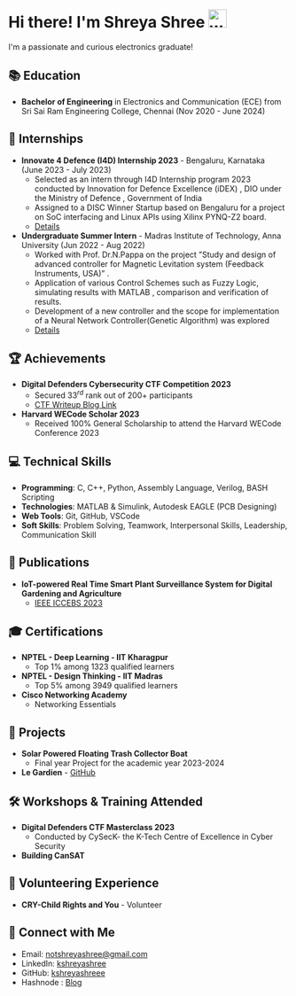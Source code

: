 
# Hi there! I'm Shreya Shree <img src="https://raw.githubusercontent.com/kshreyashreee/kshreyashreee/main/gifs/waving_hand.gif" alt="welcome" width="33" height="33" /> 

I'm a passionate and curious electronics graduate! 

## 📚 Education
- **Bachelor of Engineering** in Electronics and Communication (ECE) from Sri Sai Ram Engineering College, Chennai (Nov 2020 - June 2024)

## 💼 Internships
- **Innovate 4 Defence (I4D) Internship 2023** - Bengaluru, Karnataka (June 2023 - July 2023)
  - Selected as an intern through I4D Internship program 2023 conducted by Innovation for Defence Excellence (iDEX)
    , DIO under the Ministry of Defence , Government of India
  - Assigned to a DISC Winner Startup based on Bengaluru for a project on SoC interfacing and Linux APIs using
    Xilinx PYNQ-Z2 board.
  - [Details](https://www.linkedin.com/feed/update/urn:li:activity:7165157705710551040/)
- **Undergraduate Summer Intern** - Madras Institute of Technology, Anna University (Jun 2022 - Aug 2022)
  - Worked with Prof. Dr.N.Pappa on the project ”Study and design of advanced controller for Magnetic Levitation
    system (Feedback Instruments, USA)” .
  - Application of various Control Schemes such as Fuzzy Logic, simulating results with MATLAB , comparison and
    verification of results.
  - Development of a new controller and the scope for implementation of a Neural Network Controller(Genetic
    Algorithm) was explored
  - [Details](https://www.linkedin.com/feed/update/urn:li:activity:7165206888505073664/)

## 🏆 Achievements
- **Digital Defenders Cybersecurity CTF Competition 2023**
  - Secured $33^{rd}$ rank out of 200+ participants
  - [CTF Writeup Blog Link](https://shreyashree.hashnode.dev/my-digital-defenders-cybersecurity-ctf-2023-writeup)
- **Harvard WECode Scholar 2023**
  - Received 100% General Scholarship to attend the Harvard WECode Conference 2023

## 💻 Technical Skills
- **Programming**: C, C++, Python, Assembly Language, Verilog, BASH Scripting
- **Technologies**: MATLAB & Simulink, Autodesk EAGLE (PCB Designing)
- **Web Tools**: Git, GitHub, VSCode
- **Soft Skills**: Problem Solving, Teamwork, Interpersonal Skills, Leadership, Communication Skill

## 📝 Publications
- **IoT-powered Real Time Smart Plant Surveillance System for Digital Gardening and Agriculture**
  - [IEEE ICCEBS 2023](https://ieeexplore.ieee.org/document/10449260)

## 🎓 Certifications
- **NPTEL - Deep Learning - IIT Kharagpur**
  - Top 1% among 1323 qualified learners
- **NPTEL - Design Thinking - IIT Madras**
  - Top 5% among 3949 qualified learners
- **Cisco Networking Academy**
  - Networking Essentials

## 🌱 Projects
- **Solar Powered Floating Trash Collector Boat**
    - Final year Project for the academic year 2023-2024
- **Le Gardien** - [GitHub](https://github.com/kshreyashreee/le_gardien)

## 🛠️ Workshops & Training Attended
- **Digital Defenders CTF Masterclass 2023**
  - Conducted by CySecK- the K-Tech Centre of Excellence in Cyber Security
- **Building CanSAT**

## 🤝 Volunteering Experience
- **CRY-Child Rights and You** - Volunteer

## 📍 Connect with Me
- Email: [notshreyashree@gmail.com](mailto:notshreyashree@gmail.com)
- LinkedIn: [kshreyashree](https://www.linkedin.com/in/kshreyashree)
- GitHub: [kshreyashreee](https://github.com/kshreyashreee)
- Hashnode : [Blog](https://shreyashree.hashnode.dev/)
  <!-- - GeeksForGeeks : [Profile](https://www.geeksforgeeks.org/user/kshreyashree/) ->
<!---- - LeetCode: [Profile](https://leetcode.com/u/shreyashree12/) ->
<!-- - CodingNinjas: [Profile]() ->



